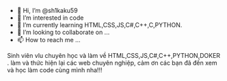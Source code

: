 - 👋 Hi, I’m @sh1kaku59
- 👀 I’m interested in code 
- 🌱 I’m currently learning HTML,CSS,JS,C#,C++,C,PYTHON.
- 💞️ I’m looking to collaborate on ...
- 📫 How to reach me ...

<!---
sh1kaku59/sh1kaku59 is a ✨ special ✨ repository because its `README.md` (this file) appears on your GitHub profile.
You can click the Preview link to take a look at your changes.
--->
Sinh viên vlu chuyên học và làm về HTML,CSS,JS,C#,C++,PYTHON,DOKER .
làm và thức hiện lại các web chuyên nghiệp, cảm ơn các bạn đã đến xem và học làm code cùng mình nha!!!
